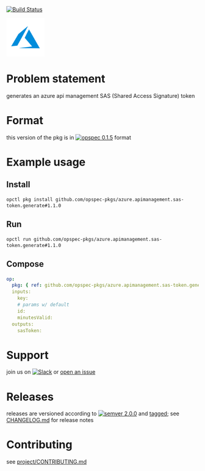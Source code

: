 [![Build Status](https://travis-ci.org/opspec-pkgs/azure.apimanagement.sas-token.generate.svg?branch=master)](https://travis-ci.org/opspec-pkgs/azure.apimanagement.sas-token.generate)

<img src="icon.svg" alt="icon" height="100px">

# Problem statement

generates an azure api management SAS (Shared Access Signature) token

# Format

this version of the pkg is in [![opspec 0.1.5](https://img.shields.io/badge/opspec-0.1.5-brightgreen.svg?colorA=6b6b6b&colorB=fc16be)](https://opspec.io/0.1.5/packages.html) format

# Example usage

## Install

```shell
opctl pkg install github.com/opspec-pkgs/azure.apimanagement.sas-token.generate#1.1.0
```

## Run

```
opctl run github.com/opspec-pkgs/azure.apimanagement.sas-token.generate#1.1.0
```

## Compose

```yaml
op:
  pkg: { ref: github.com/opspec-pkgs/azure.apimanagement.sas-token.generate#1.1.0 }
  inputs:
    key:
    # params w/ default
    id:
    minutesValid:
  outputs:
    sasToken:
```

# Support

join us on
[![Slack](https://opspec-slackin.herokuapp.com/badge.svg)](https://opspec-slackin.herokuapp.com/)
or
[open an issue](https://github.com/opspec-pkgs/azure.apimanagement.sas-token.generate/issues)

# Releases

releases are versioned according to
[![semver 2.0.0](https://img.shields.io/badge/semver-2.0.0-brightgreen.svg)](http://semver.org/spec/v2.0.0.html)
and [tagged](https://git-scm.com/book/en/v2/Git-Basics-Tagging); see
[CHANGELOG.md](CHANGELOG.md) for release notes

# Contributing

see
[project/CONTRIBUTING.md](https://github.com/opspec-pkgs/project/blob/master/CONTRIBUTING.md)
